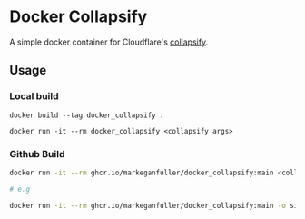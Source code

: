 # Docker Collapsify

A simple docker container for Cloudflare's
[collapsify](https://github.com/cloudflare/collapsify).

## Usage

### Local build

```
docker build --tag docker_collapsify .

docker run -it --rm docker_collapsify <collapsify args>
```

### Github Build

```bash
docker run -it --rm ghcr.io/markeganfuller/docker_collapsify:main <collapsify args>

# e.g

docker run -it --rm ghcr.io/markeganfuller/docker_collapsify:main -o single-page.html https://my-site.com/
```
